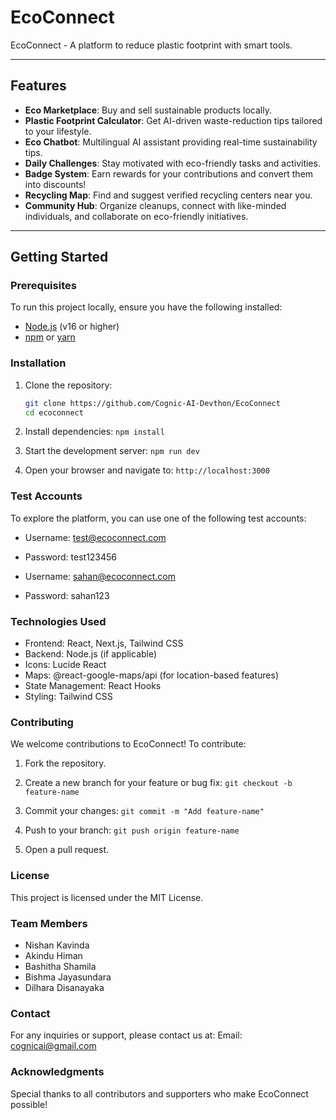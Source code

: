 # EcoConnect

EcoConnect - A platform to reduce plastic footprint with smart tools.

---

## Features

- **Eco Marketplace**: Buy and sell sustainable products locally.
- **Plastic Footprint Calculator**: Get AI-driven waste-reduction tips tailored to your lifestyle.
- **Eco Chatbot**: Multilingual AI assistant providing real-time sustainability tips.
- **Daily Challenges**: Stay motivated with eco-friendly tasks and activities.
- **Badge System**: Earn rewards for your contributions and convert them into discounts!
- **Recycling Map**: Find and suggest verified recycling centers near you.
- **Community Hub**: Organize cleanups, connect with like-minded individuals, and collaborate on eco-friendly initiatives.

---

## Getting Started

### Prerequisites
To run this project locally, ensure you have the following installed:
- [Node.js](https://nodejs.org/) (v16 or higher)
- [npm](https://www.npmjs.com/) or [yarn](https://yarnpkg.com/)

### Installation
1. Clone the repository:
   ```bash
   git clone https://github.com/Cognic-AI-Devthon/EcoConnect 
   cd ecoconnect 
   ```

2. Install dependencies:
``` npm install ```

3. Start the development server:
``` npm run dev ```

4. Open your browser and navigate to:
``` http://localhost:3000 ```

### Test Accounts
To explore the platform, you can use one of the following test accounts:

- Username: test@ecoconnect.com
- Password: test123456

- Username: sahan@ecoconnect.com
- Password: sahan123

### Technologies Used
- Frontend: React, Next.js, Tailwind CSS
- Backend: Node.js (if applicable)
- Icons: Lucide React
- Maps: @react-google-maps/api (for location-based features)
- State Management: React Hooks
- Styling: Tailwind CSS

### Contributing
We welcome contributions to EcoConnect! To contribute:

1. Fork the repository.

2. Create a new branch for your feature or bug fix:
``` git checkout -b feature-name ```

3. Commit your changes:
``` git commit -m "Add feature-name" ```

4. Push to your branch:
``` git push origin feature-name ```

5. Open a pull request.


### License
This project is licensed under the MIT License.

### Team Members
- Nishan Kavinda
- Akindu Himan
- Bashitha Shamila
- Bishma Jayasundara
- Dilhara Disanayaka

### Contact
For any inquiries or support, please contact us at:
Email: cognicai@gmail.com 

### Acknowledgments
Special thanks to all contributors and supporters who make EcoConnect possible!